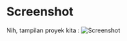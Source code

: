# Screenshot
Nih, tampilan proyek kita :
![Screenshot](https://github.com/user-attachments/assets/6b7c4133-d407-405a-9c50-7811f3eb73de)
